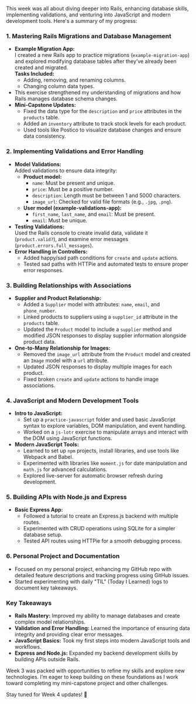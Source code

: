 This week was all about diving deeper into Rails, enhancing database skills, implementing validations, and venturing into JavaScript and modern development tools. Here's a summary of my progress:

### **1\. Mastering Rails Migrations and Database Management**

* **Example Migration App:**  
  I created a new Rails app to practice migrations (`example-migration-app`) and explored modifying database tables after they’ve already been created and migrated.  
  **Tasks Included:**  
  * Adding, removing, and renaming columns.  
  * Changing column data types.  
* This exercise strengthened my understanding of migrations and how Rails manages database schema changes.  
* **Mini-Capstone Updates:**  
  * Fixed the data type for the `description` and `price` attributes in the `products` table.  
  * Added an `inventory` attribute to track stock levels for each product.  
  * Used tools like Postico to visualize database changes and ensure data consistency.

### **2\. Implementing Validations and Error Handling**

* **Model Validations:**  
  Added validations to ensure data integrity:  
  * **Product model:**  
    * `name`: Must be present and unique.  
    * `price`: Must be a positive number.  
    * `description`: Length must be between 1 and 5000 characters.  
    * `image_url`: Checked for valid file formats (e.g., `.jpg`, `.png`).  
  * **User model (example-validations-app):**  
    * `first_name`, `last_name`, and `email`: Must be present.  
    * `email`: Must be unique.  
* **Testing Validations:**  
  Used the Rails console to create invalid data, validate it (`product.valid?`), and examine error messages (`product.errors.full_messages`).  
* **Error Handling in Controllers:**  
  * Added happy/sad path conditions for `create` and `update` actions.  
  * Tested sad paths with HTTPie and automated tests to ensure proper error responses.

### **3\. Building Relationships with Associations**

* **Supplier and Product Relationship:**  
  * Added a `Supplier` model with attributes: `name`, `email`, and `phone_number`.  
  * Linked products to suppliers using a `supplier_id` attribute in the `products` table.  
  * Updated the `Product` model to include a `supplier` method and modified JSON responses to display supplier information alongside product data.  
* **One-to-Many Relationship for Images:**  
  * Removed the `image_url` attribute from the `Product` model and created an `Image` model with a `url` attribute.  
  * Updated JSON responses to display multiple images for each product.  
  * Fixed broken `create` and `update` actions to handle image associations.

### **4\. JavaScript and Modern Development Tools**

* **Intro to JavaScript:**  
  * Set up a `practice-javascript` folder and used basic JavaScript syntax to explore variables, DOM manipulation, and event handling.  
  * Worked on a `js-lotr` exercise to manipulate arrays and interact with the DOM using JavaScript functions.  
* **Modern JavaScript Tools:**  
  * Learned to set up `npm` projects, install libraries, and use tools like Webpack and Babel.  
  * Experimented with libraries like `moment.js` for date manipulation and `math.js` for advanced calculations.  
  * Explored live-server for automatic browser refresh during development.

### **5\. Building APIs with Node.js and Express**

* **Basic Express App:**  
  * Followed a tutorial to create an Express.js backend with multiple routes.  
  * Experimented with CRUD operations using SQLite for a simpler database setup.  
  * Tested API routes using HTTPie for a smooth debugging process.

### **6\. Personal Project and Documentation**

* Focused on my personal project, enhancing my GitHub repo with detailed feature descriptions and tracking progress using GitHub issues.  
* Started experimenting with daily "TIL" (Today I Learned) logs to document key takeaways.

### **Key Takeaways**

* **Rails Mastery:** Improved my ability to manage databases and create complex model relationships.  
* **Validation and Error Handling:** Learned the importance of ensuring data integrity and providing clear error messages.  
* **JavaScript Basics:** Took my first steps into modern JavaScript tools and workflows.  
* **Express and Node.js:** Expanded my backend development skills by building APIs outside Rails.

Week 3 was packed with opportunities to refine my skills and explore new technologies. I’m eager to keep building on these foundations as I work toward completing my mini-capstone project and other challenges.

Stay tuned for Week 4 updates\! 🎉


